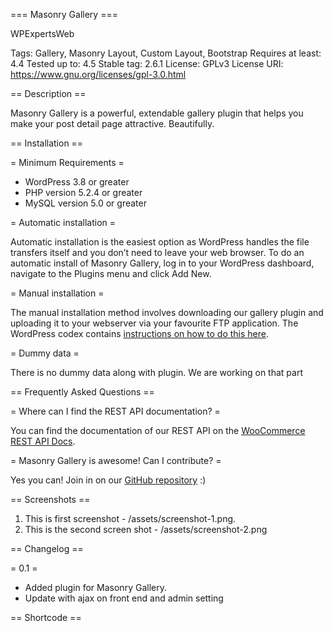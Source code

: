 === Masonry Gallery ===

WPExpertsWeb

Tags: Gallery, Masonry Layout, Custom Layout, Bootstrap
Requires at least: 4.4
Tested up to: 4.5
Stable tag: 2.6.1
License: GPLv3
License URI: https://www.gnu.org/licenses/gpl-3.0.html

== Description ==

Masonry Gallery is a powerful, extendable gallery plugin that helps you make your post detail page attractive. Beautifully.

== Installation ==

= Minimum Requirements =

* WordPress 3.8 or greater
* PHP version 5.2.4 or greater
* MySQL version 5.0 or greater

= Automatic installation =

Automatic installation is the easiest option as WordPress handles the file transfers itself and you don’t need to leave your web browser. To do an automatic install of Masonry Gallery, log in to your WordPress dashboard, navigate to the Plugins menu and click Add New.

= Manual installation =

The manual installation method involves downloading our gallery plugin and uploading it to your webserver via your favourite FTP application. The WordPress codex contains [instructions on how to do this here](https://codex.wordpress.org/Managing_Plugins#Manual_Plugin_Installation).

= Dummy data =

There is no dummy data along with plugin. We are working on that part

== Frequently Asked Questions ==

= Where can I find the REST API documentation? =

You can find the documentation of our REST API on the [WooCommerce REST API Docs](https://woothemes.github.io/woocommerce-rest-api-docs/).

= Masonry Gallery is awesome! Can I contribute? =

Yes you can! Join in on our [GitHub repository](http://github.com/woothemes/woocommerce/) :)

== Screenshots ==

1. This is first screenshot - /assets/screenshot-1.png.
2. This is the second screen shot - /assets/screenshot-2.png

== Changelog ==

= 0.1 =
* Added plugin for Masonry Gallery.
* Update with ajax on front end and admin setting

== Shortcode ==

<?php echo do_shortcode('[mesonry_layout ID="6"]');?>

